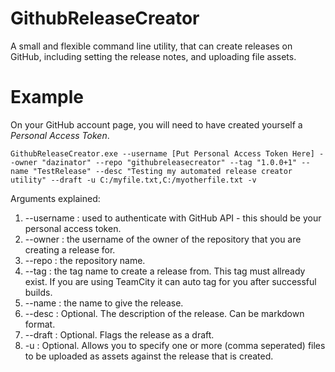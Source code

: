 GithubReleaseCreator
====================

A small and flexible command line utility, that can create releases on GitHub, including setting the release notes, and uploading file assets.


Example
=======

On your GitHub account page, you will need to have created yourself a *Personal Access Token*.

```shell
GithubReleaseCreator.exe --username [Put Personal Access Token Here] --owner "dazinator" --repo "githubreleasecreator" --tag "1.0.0+1" --name "TestRelease" --desc "Testing my automated release creator utility" --draft -u C:/myfile.txt,C:/myotherfile.txt -v
```

Arguments explained:

1. --username : used to authenticate with GitHub API - this should be your personal access token.
2. --owner : the username of the owner of the repository that you are creating a release for.
3. --repo : the repository name.
4. --tag : the tag name to create a release from. This tag must allready exist. If you are using TeamCity it can auto tag for you after successful builds.
5. --name : the name to give the release.
6. --desc : Optional. The description of the release. Can be markdown format.
7. --draft : Optional. Flags the release as a draft.
8. -u : Optional. Allows you to specify one or more (comma seperated) files to be uploaded as assets against the release that is created.

